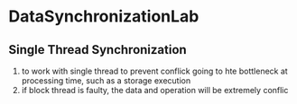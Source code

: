 # DataSynchronizationLab

## Single Thread Synchronization
1. to work with single thread to prevent conflick going to hte bottleneck at processing time, such as a storage execution
2. if block thread is faulty, the data and operation will be extremely conflic